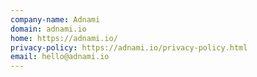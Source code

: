 ```yaml
---
company-name: Adnami
domain: adnami.io
home: https://adnami.io/
privacy-policy: https://adnami.io/privacy-policy.html
email: hello@adnami.io
---
```




